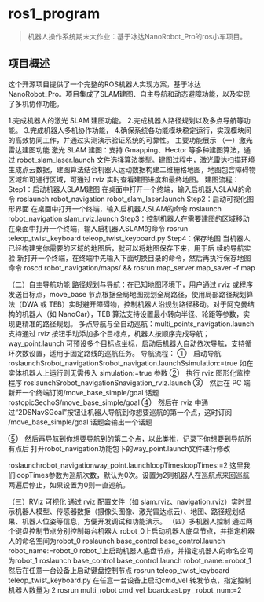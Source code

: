 # ros1_program

> 机器人操作系统期末大作业：基于冰达NanoRobot_Pro的ros小车项目。

## 项目概述

这个开源项目提供了一个完整的ROS机器人实现方案，基于冰达NanoRobot_Pro。项目集成了SLAM建图、自主导航和动态避障功能，以及实现了多机协作功能。

1.完成机器人的激光 SLAM 建图功能。
2.完成机器人路径规划以及多点导航等功能。 
3.完成机器人多机协作功能，
4.确保系统各功能模块稳定运行，实现模块间的高效协同工作，并通过实测演示验证系统的可靠性。 
主要功能展示 
（一）激光雷达建图功能
激光 SLAM 建图：支持 Gmapping、Hector 等多种建图算法，通过 robot_slam_laser.launch 文件选择算法类型。建图过程中，激光雷达扫描环境生成点云数据，建图算法结合机器人运动数据构建二维栅格地图，地图包含障碍物区域和可通行区域，可通过 rviz 实时查看建图进度和最终地图。 
建图流程：
Step1：启动机器人SLAM建图
在桌面中打开一个终端，输入启机器人SLAM的命令
roslaunch robot_navigation robot_slam_laser.launch
Step2：启动可视化图形界面
在桌面中打开一个终端，输入启机器人SLAM的命令
roslaunch robot_navigation slam_rviz.launch
Step3：控制机器人在需要建图的区域移动
在桌面中打开一个终端，输入启机器人SLAM的命令
rosrun teleop_twist_keyboard teleop_twist_keyboard.py
Step4：保存地图
当机器人已经构建完你需要的区域的地图后，就可以将地图保存下来，用于后	续的导航实验
新打开一个终端，在终端中先输入下面切换目录的命令，然后再执行保存地图	命令
roscd robot_navigation/maps/ && rosrun map_server map_saver -f map

（二）自主导航功能 
路径规划与导航：在已知地图环境下，用户通过 rviz 或程序发送目标点，move_base 节点根据全局地图规划全局路径，使用局部路径规划算法（DWA 或 TEB）实时避开障碍物，控制机器人沿规划路径移动。对于阿克曼结构的机器人（如 NanoCar），TEB 算法支持设置最小转向半径、轮距等参数，实现更精准的路径规划。 
多点导航与全自动巡航：multi_points_navigation.launch 支持通过 rviz 按钮手动添加多个目标点，机器人按顺序完成导航；way_point.launch 可预设多个目标点坐标，启动后机器人自动依次导航，支持循环次数设置，适用于固定路线的巡航任务。 
导航流程：
①　启动导航 roslaunchSrobot_navigationSrobot_navigation.launchSsimulation:=true 如在实体机器人上运行则无需传入 simulation:=true 参数 
②　执行 rviz 图形化监控程序 roslaunchSrobot_navigationSnavigation_rviz.launch 
③　然后在 PC 端新开一个终端订阅/move_base_simple/goal 话题 
rostopicSechoS/move_base_simple/goal 
④　然后在 rviz 中通过“2DSNavSGoal”按钮让机器人导航到你想要巡航的第一个点，这时订阅 /move_base_simple/goal 话题会输出一个话题
 
⑤　然后再导航到你想要导航到的第二个点，以此类推，记录下你想要到导航所有点后
打开robot_navigation功能包下的way_point.launch文件进行修改

roslaunchrobot_navigationway_point.launchloopTimesloopTimes:=2 
这里我们loopTimes参数为巡航次数，默认为0次。设置为2则机器人在巡航点来回巡航
两遍后停止，如果设置为0则一直巡航。

（三）RViz 可视化 
通过 rviz 配置文件（如 slam.rviz、navigation.rviz）实时显示机器人模型、传感器数据（摄像头图像、激光雷达点云）、地图、路径规划结果、机器人位姿等信息，方便开发调试和功能演示。 
（四）多机器人控制 
通过两个键盘控制节点分别控制每台机器人
robot_0上启动机器人底盘节点，并指定机器人的命名空间为robot_0
roslaunch base_control base_control.launch robot_name:=robot_0
robot_1上启动机器人底盘节点，并指定机器人的命名空间为robot_1
roslaunch base_control base_control.launch robot_name:=robot_1
然后在任意一台设备上启动键盘控制节点
rosrun teleop_twist_keyboard teleop_twist_keyboard.py
在任意一台设备上启动cmd_vel 转发节点，指定控制机器人数量为 2
rosrun multi_robot cmd_vel_boardcast.py _robot_num:=2
